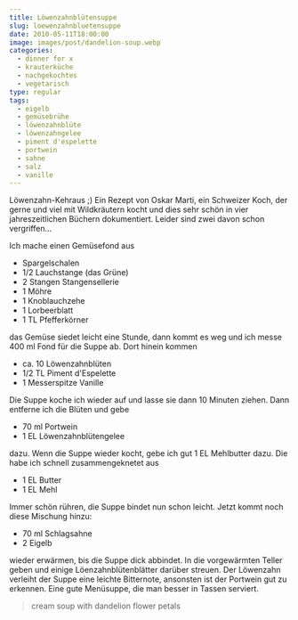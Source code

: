 ```yaml
---
title: Löwenzahnblütensuppe
slug: loewenzahnbluetensuppe
date: 2010-05-11T18:00:00
image: images/post/dandelion-soup.webp
categories: 
  - dinner for x
  - krauterküche
  - nachgekochtes
  - vegetarisch
type: regular
tags: 
  - eigelb
  - gemüsebrühe
  - löwenzahnblüte
  - löwenzahngelee
  - piment d'espelette
  - portwein
  - sahne
  - salz
  - vanille
---
```


Löwenzahn-Kehraus ;) Ein Rezept von Oskar Marti, ein Schweizer Koch, der gerne und viel mit Wildkräutern kocht und dies sehr schön in vier jahreszeitlichen Büchern dokumentiert. Leider sind zwei davon schon vergriffen...

Ich mache einen Gemüsefond aus

* Spargelschalen 
* 1/2 Lauchstange (das Grüne) 
* 2 Stangen Stangensellerie 
* 1 Möhre 
* 1 Knoblauchzehe 
* 1 Lorbeerblatt 
* 1 TL Pfefferkörner

das Gemüse siedet leicht eine Stunde, dann kommt es weg und ich messe 400 ml Fond für die Suppe ab. Dort hinein kommen

* ca. 10 Löwenzahnblüten 
* 1/2 TL Piment d'Espelette 
* 1 Messerspitze Vanille

Die Suppe koche ich wieder auf und lasse sie dann 10 Minuten ziehen. Dann entferne ich die Blüten und gebe

* 70 ml Portwein 
* 1 EL Löwenzahnblütengelee

dazu. Wenn die Suppe wieder kocht, gebe ich gut 1 EL Mehlbutter dazu. Die habe ich schnell zusammengeknetet aus

* 1 EL Butter 
* 1 EL Mehl

Immer schön rühren, die Suppe bindet nun schon leicht. Jetzt kommt noch diese Mischung hinzu:

* 70 ml Schlagsahne 
* 2 Eigelb

wieder erwärmen, bis die Suppe dick abbindet. In die vorgewärmten Teller geben und einige Löenzahnblütenblätter darüber streuen. Der Löwenzahn verleiht der Suppe eine leichte Bitternote, ansonsten ist der Portwein gut zu erkennen. Eine gute Menüsuppe, die man besser in Tassen serviert.

> cream soup with dandelion flower petals 